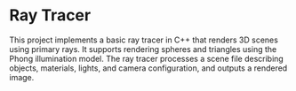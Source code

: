 # Ray Tracer

This project implements a basic ray tracer in C++ that renders 3D scenes using primary rays. It supports rendering spheres and triangles using the Phong illumination model. The ray tracer processes a scene file describing objects, materials, lights, and camera configuration, and outputs a rendered image.

